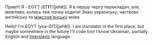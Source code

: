 Привіт! Я - EGYT (ЄГ**І**Т/[jeɦ**i**t]). Я в першу чергу перекладач, але, можливо, колись теж почну кодити! Знаю українську, частково англійську та [міжслов'янську](<https://uk.wikipedia.org/wiki/Міжслов'янська_мова>) мови.

Hello! I'm EGYT (yea-GIT/[jeɦ**i**t]). I am translator in the first place, but maybe somewhere in the future I'll code too! I know Ukrainian, partially English and [Interslavic](<https://en.wikipedia.org/wiki/Interslavic_language>) language.
